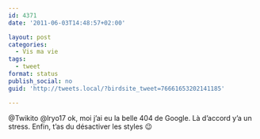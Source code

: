 ```yaml
---
id: 4371
date: '2011-06-03T14:48:57+02:00'

layout: post
categories:
  - Vis ma vie
tags:
  - tweet
format: status
publish_social: no
guid: 'http://tweets.local/?birdsite_tweet=76661653202141185'

---
```


@Twikito @lryo17 ok, moi j’ai eu la belle 404 de Google. Là d’accord y’a un stress. Enfin, t’as du désactiver les styles 😉